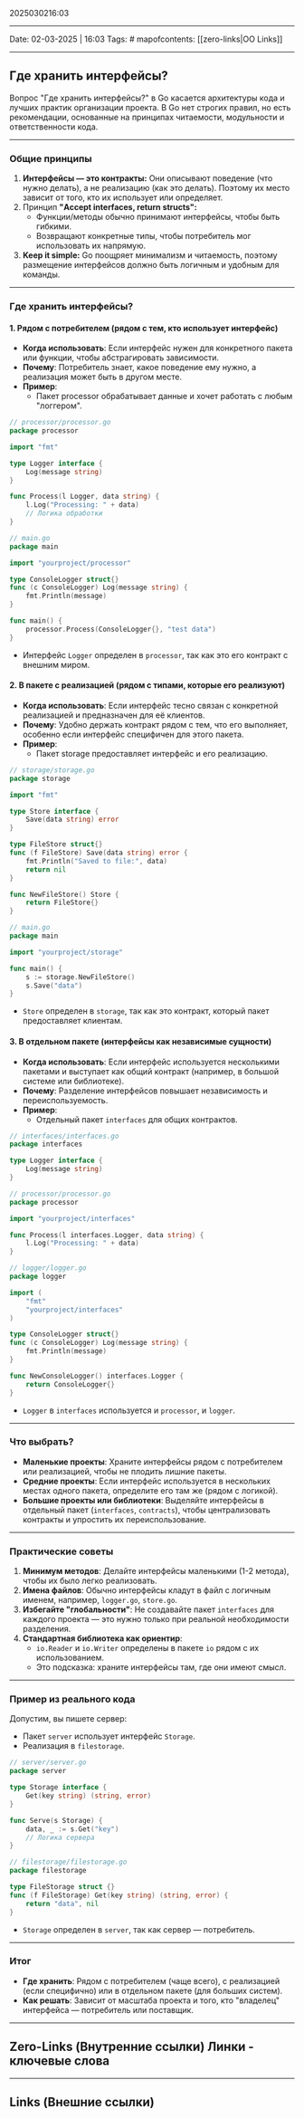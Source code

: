 2025030216:03
___
Date: 02-03-2025 | 16:03
Tags: #
mapofcontents: [[zero-links|OO Links]]
___
## Где хранить интерфейсы?

Вопрос "Где хранить интерфейсы?" в Go касается архитектуры кода и лучших практик организации проекта. В Go нет строгих правил, но есть рекомендации, основанные на принципах читаемости, модульности и ответственности кода. 

---

### Общие принципы

1. **Интерфейсы — это контракты:** Они описывают поведение (что нужно делать), а не реализацию (как это делать). Поэтому их место зависит от того, кто их использует или определяет.
2. Принцип **"Accept interfaces, return structs":**
	- Функции/методы обычно принимают интерфейсы, чтобы быть гибкими.
	- Возвращают конкретные типы, чтобы потребитель мог использовать их напрямую.
3. **Keep it simple:** Go поощряет минимализм и читаемость, поэтому размещение интерфейсов должно быть логичным и удобным для команды.

---
### Где хранить интерфейсы?

#### 1. Рядом с потребителем (рядом с тем, кто использует интерфейс)

- **Когда использовать**: Если интерфейс нужен для конкретного пакета или функции, чтобы абстрагировать зависимости.
- **Почему**: Потребитель знает, какое поведение ему нужно, а реализация может быть в другом месте.  
- **Пример**:
    - Пакет processor обрабатывает данные и хочет работать с любым "логгером".
```go
// processor/processor.go
package processor

import "fmt"

type Logger interface {
    Log(message string)
}

func Process(l Logger, data string) {
    l.Log("Processing: " + data)
    // Логика обработки
}

// main.go
package main

import "yourproject/processor"

type ConsoleLogger struct{}
func (c ConsoleLogger) Log(message string) {
    fmt.Println(message)
}

func main() {
    processor.Process(ConsoleLogger{}, "test data")
}
```

- Интерфейс `Logger` определен в `processor`, так как это его контракт с внешним миром.

#### 2. В пакете с реализацией (рядом с типами, которые его реализуют)

- **Когда использовать**: Если интерфейс тесно связан с конкретной реализацией и предназначен для её клиентов.
- **Почему**: Удобно держать контракт рядом с тем, что его выполняет, особенно если интерфейс специфичен для этого пакета.
- **Пример**:
    - Пакет storage предоставляет интерфейс и его реализацию.
```go
// storage/storage.go
package storage

import "fmt"

type Store interface {
    Save(data string) error
}

type FileStore struct{}
func (f FileStore) Save(data string) error {
    fmt.Println("Saved to file:", data)
    return nil
}

func NewFileStore() Store {
    return FileStore{}
}

// main.go
package main

import "yourproject/storage"

func main() {
    s := storage.NewFileStore()
    s.Save("data")
}
```

- `Store` определен в `storage`, так как это контракт, который пакет предоставляет клиентам.

#### 3. В отдельном пакете (интерфейсы как независимые сущности)

- **Когда использовать**: Если интерфейс используется несколькими пакетами и выступает как общий контракт (например, в большой системе или библиотеке).
- **Почему**: Разделение интерфейсов повышает независимость и переиспользуемость.
- **Пример**:
    - Отдельный пакет `interfaces` для общих контрактов.
```go
// interfaces/interfaces.go
package interfaces

type Logger interface {
    Log(message string)
}

// processor/processor.go
package processor

import "yourproject/interfaces"

func Process(l interfaces.Logger, data string) {
    l.Log("Processing: " + data)
}

// logger/logger.go
package logger

import (
    "fmt"
    "yourproject/interfaces"
)

type ConsoleLogger struct{}
func (c ConsoleLogger) Log(message string) {
    fmt.Println(message)
}

func NewConsoleLogger() interfaces.Logger {
    return ConsoleLogger{}
}
```

- `Logger` в `interfaces` используется и `processor`, и `logger`.

---
### Что выбрать?

- **Маленькие проекты**: Храните интерфейсы рядом с потребителем или реализацией, чтобы не плодить лишние пакеты.
- **Средние проекты**: Если интерфейс используется в нескольких местах одного пакета, определите его там же (рядом с логикой).
- **Большие проекты или библиотеки**: Выделяйте интерфейсы в отдельный пакет (`interfaces`, `contracts`), чтобы централизовать контракты и упростить их переиспользование.

---
### Практические советы

1. **Минимум методов**: Делайте интерфейсы маленькими (1-2 метода), чтобы их было легко реализовать.
2. **Имена файлов**: Обычно интерфейсы кладут в файл с логичным именем, например, `logger.go`, `store.go`.
3. **Избегайте "глобальности"**: Не создавайте пакет `interfaces` для каждого проекта — это нужно только при реальной необходимости разделения.
4. **Стандартная библиотека как ориентир**:  
    - `io.Reader` и `io.Writer` определены в пакете `io` рядом с их использованием.
    - Это подсказка: храните интерфейсы там, где они имеют смысл.

---
### Пример из реального кода
  
Допустим, вы пишете сервер:
- Пакет `server` использует интерфейс `Storage`.
- Реализация в `filestorage`.
```go
// server/server.go
package server

type Storage interface {
    Get(key string) (string, error)
}

func Serve(s Storage) {
    data, _ := s.Get("key")
    // Логика сервера
}

// filestorage/filestorage.go
package filestorage

type FileStorage struct {}
func (f FileStorage) Get(key string) (string, error) {
    return "data", nil
}
```

- `Storage` определен в `server`, так как сервер — потребитель.
  
---
### Итог

- **Где хранить**: Рядом с потребителем (чаще всего), с реализацией (если специфично) или в отдельном пакете (для больших систем).
- **Как решать**: Зависит от масштаба проекта и того, кто "владелец" интерфейса — потребитель или поставщик.


-----
**Zero-Links**  (Внутренние ссылки) Линки - ключевые слова
-

------
**Links** (Внешние ссылки)
-
